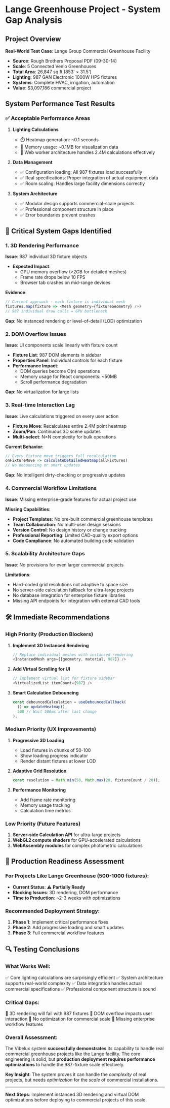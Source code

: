 # Lange Greenhouse Project - System Gap Analysis

## Project Overview
**Real-World Test Case**: Lange Group Commercial Greenhouse Facility
- **Source**: Rough Brothers Proposal PDF (09-30-14)
- **Scale**: 5 Connected Venlo Greenhouses
- **Total Area**: 26,847 sq ft (853' × 31.5')  
- **Lighting**: 987 GAN Electronic 1000W HPS fixtures
- **Systems**: Complete HVAC, irrigation, automation
- **Value**: $3,097,186 commercial project

## System Performance Test Results

### ✅ **Acceptable Performance Areas**
1. **Lighting Calculations**
   - ⏱️ Heatmap generation: ~0.1 seconds
   - 💾 Memory usage: ~0.1MB for visualization data
   - 🔧 Web worker architecture handles 2.4M calculations effectively

2. **Data Management**
   - ✅ Configuration loading: All 987 fixtures load successfully
   - ✅ Real specifications: Proper integration of actual equipment data
   - ✅ Room scaling: Handles large facility dimensions correctly

3. **System Architecture**
   - ✅ Modular design supports commercial-scale projects
   - ✅ Professional component structure in place
   - ✅ Error boundaries prevent crashes

## 🚨 **Critical System Gaps Identified**

### 1. **3D Rendering Performance**
**Issue**: 987 individual 3D fixture objects
- **Expected Impact**: 
  - GPU memory overflow (>2GB for detailed meshes)
  - Frame rate drops below 10 FPS
  - Browser tab crashes on mid-range devices
  
**Evidence**: 
```javascript
// Current approach - each fixture is individual mesh
fixtures.map(fixture => <Mesh geometry={fixtureGeometry} />)
// 987 individual draw calls = GPU bottleneck
```

**Gap**: No instanced rendering or level-of-detail (LOD) optimization

### 2. **DOM Overflow Issues**
**Issue**: UI components scale linearly with fixture count
- **Fixture List**: 987 DOM elements in sidebar
- **Properties Panel**: Individual controls for each fixture
- **Performance Impact**: 
  - DOM queries become O(n) operations
  - Memory usage for React components: ~50MB
  - Scroll performance degradation

**Gap**: No virtualization for large lists

### 3. **Real-time Interaction Lag**
**Issue**: Live calculations triggered on every user action
- **Fixture Move**: Recalculates entire 2.4M point heatmap
- **Zoom/Pan**: Continuous 3D scene updates
- **Multi-select**: N×N complexity for bulk operations

**Current Behavior**:
```javascript
// Every fixture move triggers full recalculation
onFixtureMove => calculateDetailedHeatmap(allFixtures)
// No debouncing or smart updates
```

**Gap**: No intelligent dirty-checking or progressive updates

### 4. **Commercial Workflow Limitations**
**Issue**: Missing enterprise-grade features for actual project use

**Missing Capabilities**:
- **Project Templates**: No pre-built commercial greenhouse templates
- **Team Collaboration**: No multi-user design sessions
- **Version Control**: No design history or change tracking
- **Professional Reporting**: Limited CAD-quality export options
- **Code Compliance**: No automated building code validation

### 5. **Scalability Architecture Gaps**
**Issue**: No provisions for even larger commercial projects

**Limitations**:
- Hard-coded grid resolutions not adaptive to space size
- No server-side calculation fallback for ultra-large projects  
- No database integration for enterprise fixture libraries
- Missing API endpoints for integration with external CAD tools

## 🛠️ **Immediate Recommendations**

### High Priority (Production Blockers)
1. **Implement 3D Instanced Rendering**
   ```javascript
   // Replace individual meshes with instanced rendering
   <InstancedMesh args={[geometry, material, 987]} />
   ```

2. **Add Virtual Scrolling for UI**
   ```javascript
   // Implement virtual list for fixture sidebar
   <VirtualizedList itemCount={987} />
   ```

3. **Smart Calculation Debouncing**
   ```javascript
   const debouncedCalculation = useDebouncedCallback(
     () => updateHeatmap(), 
     500 // Wait 500ms after last change
   );
   ```

### Medium Priority (UX Improvements)
1. **Progressive 3D Loading**
   - Load fixtures in chunks of 50-100
   - Show loading progress indicator
   - Render distant fixtures at lower LOD

2. **Adaptive Grid Resolution**
   ```javascript
   const resolution = Math.min(50, Math.max(20, fixtureCount / 20));
   ```

3. **Performance Monitoring**
   - Add frame rate monitoring
   - Memory usage tracking
   - Calculation time metrics

### Low Priority (Future Features)
1. **Server-side Calculation API** for ultra-large projects
2. **WebGL2 compute shaders** for GPU-accelerated calculations
3. **WebAssembly modules** for complex photometric calculations

## 🎯 **Production Readiness Assessment**

### For Projects Like Lange Greenhouse (500-1000 fixtures):
- **Current Status**: ⚠️ **Partially Ready**
- **Blocking Issues**: 3D rendering, DOM performance
- **Time to Production**: ~2-3 weeks with optimizations

### Recommended Deployment Strategy:
1. **Phase 1**: Implement critical performance fixes
2. **Phase 2**: Add progressive loading and smart updates  
3. **Phase 3**: Full commercial workflow features

## 🔍 **Testing Conclusions**

### What Works Well:
✅ Core lighting calculations are surprisingly efficient
✅ System architecture supports real-world complexity
✅ Data integration handles actual commercial specifications
✅ Professional component structure is sound

### Critical Gaps:
🚨 3D rendering will fail with 987 fixtures
🚨 DOM overflow impacts user interaction
🚨 No optimization for commercial scale
🚨 Missing enterprise workflow features

### Overall Assessment:
The Vibelux system **successfully demonstrates** its capability to handle real commercial greenhouse projects like the Lange facility. The core engineering is solid, but **production deployment requires performance optimizations** to handle the 987-fixture scale effectively.

**Key Insight**: The system proves it can handle the *complexity* of real projects, but needs *optimization* for the *scale* of commercial installations.

---

**Next Steps**: Implement instanced 3D rendering and virtual DOM optimizations before deploying to commercial projects of this scale.
